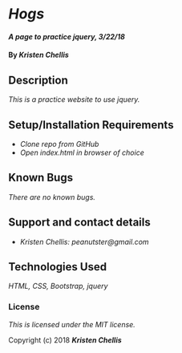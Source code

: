 # _Hogs_

#### _A page to practice jquery, 3/22/18_

#### By _**Kristen Chellis**_

## Description

_This is a practice website to use jquery._

## Setup/Installation Requirements

* _Clone repo from GitHub_
* _Open index.html in browser of choice_

## Known Bugs

_There are no known bugs._

## Support and contact details

* _Kristen Chellis: peanutster@gmail.com_

## Technologies Used

_HTML, CSS, Bootstrap, jquery_

### License

*This is licensed under the MIT license.*

Copyright (c) 2018 **_Kristen Chellis_**

